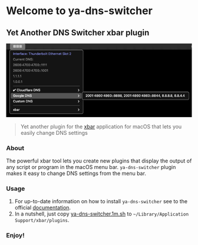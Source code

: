 # Welcome to ya-dns-switcher
## Yet Another DNS Switcher xbar plugin
![](screen-preview.png)

> Yet another plugin for the [xbar](https://xbarapp.com/) application for macOS that lets you easily change DNS settings

### About
The powerful xbar tool lets you create new plugins that display the output of any script or program in the macOS menu bar.
`ya-dns-switcher` plugin makes it easy to change DNS settings from the menu bar.

### Usage
1. For up-to-date information on how to install `ya-dns-switcher` see to the official [documentation](https://github.com/matryer/xbar#installing-plugins).
2. In a nutshell, just copy [ya-dns-switcher.1m.sh](ya-dns-switcher.1m.sh) to `~/Library/Application Support/xbar/plugins`.

### Enjoy!

